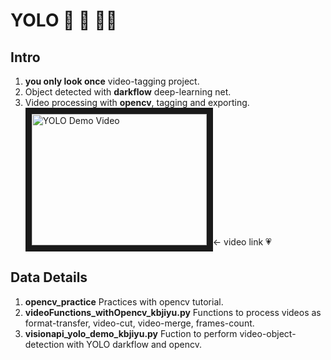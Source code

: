 # YOLO :apple: :dog: :walking_man: 

## Intro
1. **you only look once** video-tagging project.
2. Object detected with **darkflow** deep-learning net.
3. Video processing with **opencv**, tagging and exporting.
<br><a href="http://www.youtube.com/watch?feature=player_embedded&v=K6K0ru4h6PY
" target="_blank"><img src="http://img.youtube.com/vi/K6K0ru4h6PY/0.jpg" 
alt="YOLO Demo Video" width="280" height="210" border="10" /></a><- video link :heartpulse: <br>

## Data Details
1. **opencv_practice** Practices with opencv tutorial.
2. **videoFunctions_withOpencv_kbjiyu.py** Functions to process videos as format-transfer, video-cut, video-merge, frames-count.
3. **visionapi_yolo_demo_kbjiyu.py** Fuction to perform video-object-detection with YOLO darkflow and opencv.
